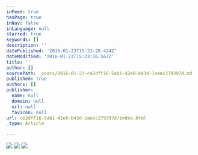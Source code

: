 ```yaml
---
inFeed: true
hasPage: true
inNav: false
inLanguage: null
starred: true
keywords: []
description: ''
datePublished: '2016-01-23T15:23:28.424Z'
dateModified: '2016-01-23T15:23:26.567Z'
title: ''
author: []
sourcePath: _posts/2016-01-23-ce2dff16-5ab1-42e8-b43d-1aeec279397d.md
published: true
authors: []
publisher:
  name: null
  domain: null
  url: null
  favicon: null
url: ce2dff16-5ab1-42e8-b43d-1aeec279397d/index.html
_type: Article

---
```

![](https://s3-us-west-2.amazonaws.com/the-grid-img/p/c2f2e1ed3bc278119370674b8049763d04719f00.jpg)
![](https://s3-us-west-2.amazonaws.com/the-grid-img/p/f2e0894c84111a3e680e1dd1ae1521076f815cc3.jpg)
![](https://s3-us-west-2.amazonaws.com/the-grid-img/p/125ae65a89894abaec1bbf0ae9de026768e2e480.jpg)